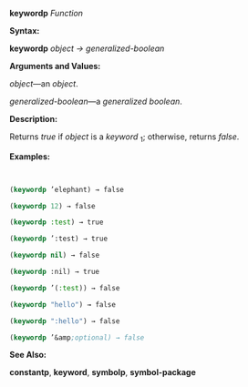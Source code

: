**keywordp** *Function* 



**Syntax:** 



**keywordp** *object → generalized-boolean* 



**Arguments and Values:** 



*object*—an *object*. 



*generalized-boolean*—a *generalized boolean*. 



**Description:** 



Returns *true* if *object* is a *keyword* <sub>1</sub>; otherwise, returns *false*. 



**Examples:**
```lisp
 

(keywordp ’elephant) → false 

(keywordp 12) → false 

(keywordp :test) → true 

(keywordp ’:test) → true 

(keywordp nil) → false 

(keywordp :nil) → true 

(keywordp ’(:test)) → false 

(keywordp "hello") → false 

(keywordp ":hello") → false 

(keywordp ’&amp;optional) → false 


```
**See Also:** 



**constantp**, **keyword**, **symbolp**, **symbol-package** 







 



 



